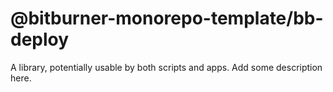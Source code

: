 # @bitburner-monorepo-template/bb-deploy

A library, potentially usable by both scripts and apps. Add some description here.
